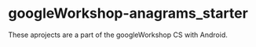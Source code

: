 # googleWorkshop-anagrams_starter

These aprojects are a part of the googleWorkshop CS with Android.
